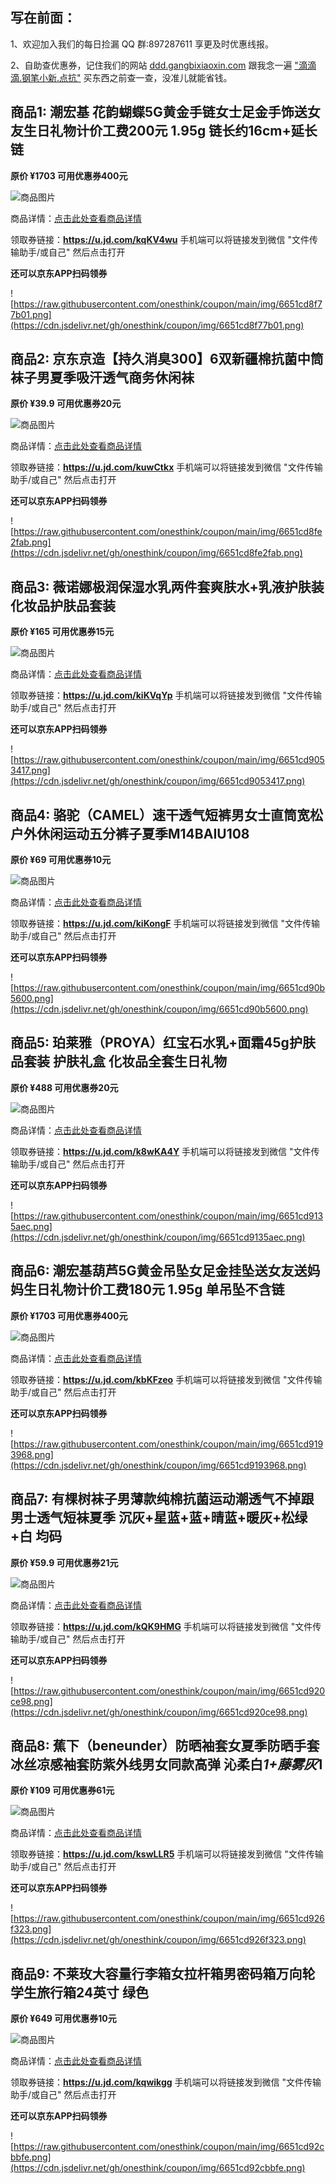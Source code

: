 ## 写在前面：

1、欢迎加入我们的每日捡漏 QQ 群:897287611 享更及时优惠线报。

2、自助查优惠券，记住我们的网站 [ddd.gangbixiaoxin.com](https://ddd.gangbixiaoxin.com) 跟我念一遍 ["滴滴滴.钢笔小新.点抗"](https://ddd.gangbixiaoxin.com) 买东西之前查一查，没准儿就能省钱。

## 商品1: 潮宏基 花韵蝴蝶5G黄金手链女士足金手饰送女友生日礼物计价工费200元 1.95g 链长约16cm+延长链

**原价 ¥1703 可用优惠券400元**

![商品图片](http://img14.360buyimg.com/n1/jfs/t1/157485/4/46216/102604/665064bbF3d961ba4/87a1ee056771f738.jpg)

商品详情：[点击此处查看商品详情](https://union-click.jd.com/jdc?e=1003156031&amp;p=JF8BARgJK1olXwUBVllZCkMfC18IGlsUXwQHUFlfCkgeBV9MRANLAjZbERscSkAJHTdNTwcKBlMdBgABFksWA24KGV4RWgQAV1dbFxJSXzI4YxkdGXxBEAQ9YDVoWzlfZUF1PHp9JFJROEonAG4IHFITWgALUW5cWEpHAj8JS1olXQYyFTBZAEsTA18JK1sTXQEFVlhcDUMfAG04G1MSbdGv7IvXuZ6furuWk4ys-tOL6IrDgHsnM2w4G1oUXwYGU19fCHsnA18LKwV7XFUEVl9fCkx5XilUGw5PFEdsVl1ZC0MTAmk4GVoUXwQyZG4UUhxsA2sBWC1LCXtRKjUEbDtsay0MeBh7XwEHERYOAD1VcAdjS10SVGVVZF5t)

领取券链接：**https://u.jd.com/kqKV4wu** 手机端可以将链接发到微信 "文件传输助手/或自己" 然后点击打开

**还可以京东APP扫码领券**

![https://raw.githubusercontent.com/onesthink/coupon/main/img/6651cd8f77b01.png](https://cdn.jsdelivr.net/gh/onesthink/coupon/img/6651cd8f77b01.png)

## 商品2: 京东京造【持久消臭300】6双新疆棉抗菌中筒袜子男夏季吸汗透气商务休闲袜

**原价 ¥39.9 可用优惠券20元**

![商品图片](http://img14.360buyimg.com/n1/jfs/t1/239618/32/7945/65065/664ff03cFdaa8206f/dcf1ff7f66364758.png)

商品详情：[点击此处查看商品详情](https://union-click.jd.com/jdc?e=1003156031&amp;p=JF8BARkJK1olXwMLVFtZAEsXC18IGloUVQILV1pUDk8nRzBQRQQlBENHFRxWFlVPRjtUBABAQlRcCEBdCUoWC2sBGF8cWwIdDRsBVXtwRWhTYRxeIGRQKhg5VxsJBQ8BXQtTUQoyVW5eCUsQCmkPHVIQbQdSVQ5cWEpHAl8IG2tDMwYDVV9cAEwQAmw4GmsVWwYFU1xbCU8UB20PK1sdWjbV-eaIgvrCi9bchdPC5KHX3eKJlsMnM18LK1sUXAQCUFlcCksnM284GGtLMwdRUQlaC08TbTJOR1tAAU4EOlxeD00TBmgPK1kUXAQAZG5tewlUaDB4exNDJVNeIio0cCoSWG8JRwcWMwR3Iw4ib0xwUxdSeDhdP0VUEG5dOA)

领取券链接：**https://u.jd.com/kuwCtkx** 手机端可以将链接发到微信 "文件传输助手/或自己" 然后点击打开

**还可以京东APP扫码领券**

![https://raw.githubusercontent.com/onesthink/coupon/main/img/6651cd8fe2fab.png](https://cdn.jsdelivr.net/gh/onesthink/coupon/img/6651cd8fe2fab.png)

## 商品3: 薇诺娜极润保湿水乳两件套爽肤水+乳液护肤装化妆品护肤品套装

**原价 ¥165 可用优惠券15元**

![商品图片](http://img14.360buyimg.com/n1/jfs/t1/247919/13/9423/79186/664b0336Fde803c2e/664615e2a3ebe5eb.jpg)

商品详情：[点击此处查看商品详情](https://union-click.jd.com/jdc?e=1003156031&amp;p=JF8BARkJK1olXwMLVVpaC0oeBF8IGloUXQUAUlZUCUgnRzBQRQQlBENHFRxWFlVPRjtUBABAQlRcCEBdCUoWA2wKHVMcXAUdDRsBVXteRzpvejBAR2R-LgJYcxcXf2lBRy5lUQoyVW5eCUsQCmkPHVIQbQdSVQ5cWEpHAl8IG2tDMwYDVV9cCU0UAms4GmsVWwYFU1xbCU8QAWcKK1sdWjbV-eaIgvrCi9bchdPC5KHX3eKJlsMnM18LK1sUXAQCUFlcCksnM284GGtLMwdRXF5bC00ebTJOR1tAHE9QOlxeAUoTBmkKK1kUXAQAZG5tcy5PQxhvGDl0G24EDBkZYBFfRBh4XAlKMwR5LjwUaDIfWh1aXi4UFnJWA25dOA)

领取券链接：**https://u.jd.com/kiKVqYp** 手机端可以将链接发到微信 "文件传输助手/或自己" 然后点击打开

**还可以京东APP扫码领券**

![https://raw.githubusercontent.com/onesthink/coupon/main/img/6651cd9053417.png](https://cdn.jsdelivr.net/gh/onesthink/coupon/img/6651cd9053417.png)

## 商品4: 骆驼（CAMEL）速干透气短裤男女士直筒宽松户外休闲运动五分裤子夏季M14BAIU108

**原价 ¥69 可用优惠券10元**

![商品图片](http://img14.360buyimg.com/n1/jfs/t1/93583/20/42618/69216/665032fbF29eccedc/9ec496646db848ce.jpg)

商品详情：[点击此处查看商品详情](https://union-click.jd.com/jdc?e=1003156031&amp;p=JF8BARkJK1olXwMDV11UAEwTAl8IGloVXA4HVV5UDkgnRzBQRQQlBENHFRxWFlVPRjtUBABAQlRcCEBdCUoXAmcNGlscWwUdDRsBVXsTCxlXRzpFKWVJAFouCTFIYAoWeglDUQoyVW5eCUsQCmkPHVIQbQdSVQ5cWEpHAl8IG2tDMwYDVV9cCE0SAG84GmsVWwYFU1xbCU8RBWcPK1sdWjbV-eaIgvrCi9bchdPC5KHX3eKJlsMnM18LK1sUXAQCUFlcCksnM284GGtLMwdRUQwKCB8fbTJOR1tAHgdQOlxeD00QBm8KK1kUXAQAZG5tahNTZTBWfh9FVFZ-DAUgCTNjaAlJegRwMwRiMgsoYx5SShFAY1pMGlAAA25dOA)

领取券链接：**https://u.jd.com/kiKongF** 手机端可以将链接发到微信 "文件传输助手/或自己" 然后点击打开

**还可以京东APP扫码领券**

![https://raw.githubusercontent.com/onesthink/coupon/main/img/6651cd90b5600.png](https://cdn.jsdelivr.net/gh/onesthink/coupon/img/6651cd90b5600.png)

## 商品5: 珀莱雅（PROYA）红宝石水乳+面霜45g护肤品套装 护肤礼盒 化妆品全套生日礼物

**原价 ¥488 可用优惠券20元**

![商品图片](http://img14.360buyimg.com/n1/jfs/t1/248989/12/9798/111083/664f2174Fd7a1a286/34e245807c1a5118.jpg)

商品详情：[点击此处查看商品详情](https://union-click.jd.com/jdc?e=1003156031&amp;p=JF8BAR8JK1olXwMLVFxeD0sfBV8IGloUWQALXF5eCk4nRzBQRQQlBENHFRxWFlVPRjtUBABAQlRcCEBdCUoWB2kBE1sWXwMdDRsBVXtIfB1TWAFGGGVmMjUZXxNNZW5bEgtlUQoyVW5eCUsQCmkPHVIQbQdSVQ5cWEpHAl8IG2tXM11XOlkIDk8TU2oNSQsTDgUyVW5dDksQBG0OGl8dWQIBZF5VD3vArtfdkerA1b_WytaKsezCitPchdMlbTYBZF5cCUkXB2gJGVslbQYyV24DZkpEBW0IHlwdM1tECF4ISh4SbW0LH1wdXwMDZFxcCUkVM184WgBWAlp2P1ouY04WU2dfThtAGFkLIVY4ZklDQBsAfV9rWXsCKxg7fRYSZV8IKw)

领取券链接：**https://u.jd.com/k8wKA4Y** 手机端可以将链接发到微信 "文件传输助手/或自己" 然后点击打开

**还可以京东APP扫码领券**

![https://raw.githubusercontent.com/onesthink/coupon/main/img/6651cd9135aec.png](https://cdn.jsdelivr.net/gh/onesthink/coupon/img/6651cd9135aec.png)

## 商品6: 潮宏基葫芦5G黄金吊坠女足金挂坠送女友送妈妈生日礼物计价工费180元 1.95g 单吊坠不含链

**原价 ¥1703 可用优惠券400元**

![商品图片](http://img14.360buyimg.com/n1/jfs/t1/225982/20/17674/123576/665064c7F033dc4d7/b31c9875f7c7bb4d.jpg)

商品详情：[点击此处查看商品详情](https://union-click.jd.com/jdc?e=1003156031&amp;p=JF8BARgJK1olXwUBVllZCkMfC18IGlodXwYLU1ZUDksWB19MRANLAjZbERscSkAJHTdNTwcKBlMdBgABFksWAmcKG1ISVQ8EVF9ZFxJSXzI4Ex9BHV0cFyQ9VUgVaD1RZRMdPn1EJFJROEonAG4IHFITWgALUW5cWEpHAj8JS1olXQYyFTBZAEsTA18JK1sTXQEFVlhcD0kTA284G1MSbdGv7IvXuZ6furuWk4ys-tOL6IrDgHsnM2w4G1oUXwYGU19fCHsnA18LKwV7XFUHA1cODUp5XilUGw5SCgJsVl1aAUgfCmc4GVoUXwQyZG4eVCkQZRxMGydOIFFEHCpeWEJKejNAHS57X1hDIR05YQBRfA1OWgRjHmB0ZF5t)

领取券链接：**https://u.jd.com/kbKFzeo** 手机端可以将链接发到微信 "文件传输助手/或自己" 然后点击打开

**还可以京东APP扫码领券**

![https://raw.githubusercontent.com/onesthink/coupon/main/img/6651cd9193968.png](https://cdn.jsdelivr.net/gh/onesthink/coupon/img/6651cd9193968.png)

## 商品7: 有棵树袜子男薄款纯棉抗菌运动潮透气不掉跟男士透气短袜夏季 沉灰+星蓝+蓝+晴蓝+暖灰+松绿+白 均码

**原价 ¥59.9 可用优惠券21元**

![商品图片](http://img14.360buyimg.com/n1/jfs/t1/135149/32/45617/25790/664c44c8F79ec06ea/1f097bedbebbd480.jpg)

商品详情：[点击此处查看商品详情](https://union-click.jd.com/jdc?e=1003156031&amp;p=JF8BARsJK1olXwMLVV9UCEwSB18IGloTWgAGXFleDkMfBl9MRANLAjZbERscSkAJHTdNTwcKBlMdBgABFksWAmkPHV8dWgUEXFZYFxJSXzI4H1JQDkRmVl4_CR9xATkJWQ5HCXJSNFJROEonAG4IHFITWgALUW5cWEpHAj8JS1olXQYyFTBdCU0WB2oJGGsUbQYEVFlaCk0WBGkOHl4lXQ4FZInwsJ6dsrqAoo-L1dG784vUtJ-Ji184K1glXQcDVl5ZD0oVA184G2sWbVhsVQ1bC0sTBDhmRh1JXVNKCgEzCkgfAG4NGVwlXwcDVlxtOHtESy1qWSlyLgF3Aj8LagNCS2d4QxpNPlNsVl1bVhdQCipvGyEQKgBiNR1fOEsn)

领取券链接：**https://u.jd.com/kQK9HMG** 手机端可以将链接发到微信 "文件传输助手/或自己" 然后点击打开

**还可以京东APP扫码领券**

![https://raw.githubusercontent.com/onesthink/coupon/main/img/6651cd920ce98.png](https://cdn.jsdelivr.net/gh/onesthink/coupon/img/6651cd920ce98.png)

## 商品8: 蕉下（beneunder）防晒袖套女夏季防晒手套冰丝凉感袖套防紫外线男女同款高弹 沁柔白*1+藤雾灰*1

**原价 ¥109 可用优惠券61元**

![商品图片](http://img14.360buyimg.com/n1/jfs/t1/206953/11/42207/58661/664ef839F3194160b/35a4d93e38d05d33.jpg)

商品详情：[点击此处查看商品详情](https://union-click.jd.com/jdc?e=1003156031&amp;p=JF8BARgJK1olXwMLVF1ZAUsUAF8IGlodVAYCUltcC00SCl9MRANLAjZbERscSkAJHTdNTwcKBlMdBgABFksWAmcBG1sTWAcBUltUFxJSXzI4ZCduJXNhBwA-STEVYxhAUFsWKnoLElJROEonAG4IHFITWgALUW5cWEpHAj8JS1olXQYyFTBYC0gQBl8JK1sTXQEFVlhcD0MWBWc4G1MSbdGv7IvXuZ6furuWk4ys-tOL6IrDgHsnM2w4G1oUXwYGU19fCHsnA18LKwV7XFUKVF5cAU15XilUGw5eHEVsVl1UCEMfAW44GVoUXwQyZG4CVRRvcRIAXAdQD2JYMCoqfTlPayxSQzx7X01LHwQlUz9IQBMOeyIVHHZWZF5t)

领取券链接：**https://u.jd.com/kswLLR5** 手机端可以将链接发到微信 "文件传输助手/或自己" 然后点击打开

**还可以京东APP扫码领券**

![https://raw.githubusercontent.com/onesthink/coupon/main/img/6651cd926f323.png](https://cdn.jsdelivr.net/gh/onesthink/coupon/img/6651cd926f323.png)

## 商品9: 不莱玫大容量行李箱女拉杆箱男密码箱万向轮学生旅行箱24英寸 绿色

**原价 ¥649 可用优惠券10元**

![商品图片](http://img14.360buyimg.com/n1/jfs/t1/232322/2/17791/56294/66519c8fF3fb94b4a/5eb50e339099b03d.jpg)

商品详情：[点击此处查看商品详情](https://union-click.jd.com/jdc?e=1003156031&amp;p=JF8BAQ8JK1olXwMLVVdeCU4VBF8PGlkRWw8LZBoCUBVIMzZNXhpXVhgcDBsJVFRMVnBaRQcLWgcAUFhUAVRORjNVKzpTC3F8Fl8UaBdhUzlAZl9qIEFiLz5RBHsWM2wJG1wcWwEEXVttCRsWU25YGgsUbQYCZAgzCEoWAm4JEl8RVTYDZF5bCEwQAWkJHVoXWgAyVFZaOJy6u7qCqo6d5NKc3Inkr56ev7uWk2slbQUyVF9cCksTBG4KG2slXTYBZAAzCRgQBj8JHQh7AEBeVApcSRJ5AWwOGF4UXQEyVl9cCkknM19oZzAWNnREBCENDEJlBSROcjBgPnIFCBwzCiliBS1cZAN2FVBUNFYZc0tTM284)

领取券链接：**https://u.jd.com/kqwikgg** 手机端可以将链接发到微信 "文件传输助手/或自己" 然后点击打开

**还可以京东APP扫码领券**

![https://raw.githubusercontent.com/onesthink/coupon/main/img/6651cd92cbbfe.png](https://cdn.jsdelivr.net/gh/onesthink/coupon/img/6651cd92cbbfe.png)

